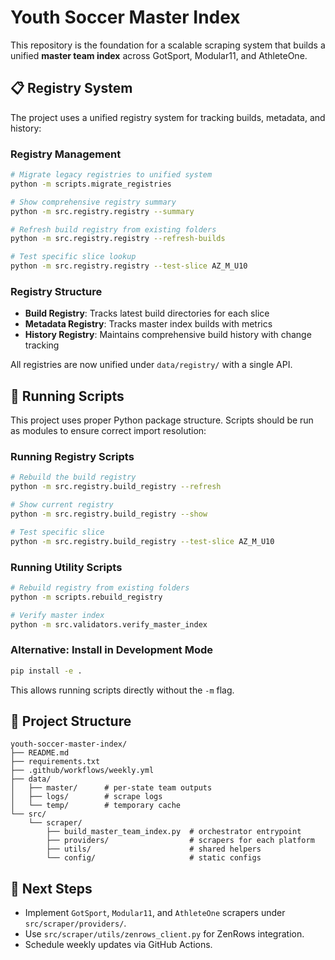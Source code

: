 
# Youth Soccer Master Index

This repository is the foundation for a scalable scraping system that builds a unified **master team index** across GotSport, Modular11, and AthleteOne.

## 📋 Registry System

The project uses a unified registry system for tracking builds, metadata, and history:

### Registry Management
```bash
# Migrate legacy registries to unified system
python -m scripts.migrate_registries

# Show comprehensive registry summary
python -m src.registry.registry --summary

# Refresh build registry from existing folders
python -m src.registry.registry --refresh-builds

# Test specific slice lookup
python -m src.registry.registry --test-slice AZ_M_U10
```

### Registry Structure
- **Build Registry**: Tracks latest build directories for each slice
- **Metadata Registry**: Tracks master index builds with metrics
- **History Registry**: Maintains comprehensive build history with change tracking

All registries are now unified under `data/registry/` with a single API.

## 🚀 Running Scripts

This project uses proper Python package structure. Scripts should be run as modules to ensure correct import resolution:

### Running Registry Scripts
```bash
# Rebuild the build registry
python -m src.registry.build_registry --refresh

# Show current registry
python -m src.registry.build_registry --show

# Test specific slice
python -m src.registry.build_registry --test-slice AZ_M_U10
```

### Running Utility Scripts
```bash
# Rebuild registry from existing folders
python -m scripts.rebuild_registry

# Verify master index
python -m src.validators.verify_master_index
```

### Alternative: Install in Development Mode
```bash
pip install -e .
```

This allows running scripts directly without the `-m` flag.

## 📁 Project Structure

```
youth-soccer-master-index/
├── README.md
├── requirements.txt
├── .github/workflows/weekly.yml
├── data/
│   ├── master/      # per-state team outputs
│   ├── logs/        # scrape logs
│   └── temp/        # temporary cache
└── src/
    └── scraper/
        ├── build_master_team_index.py  # orchestrator entrypoint
        ├── providers/                  # scrapers for each platform
        ├── utils/                      # shared helpers
        └── config/                     # static configs
```

## 🧠 Next Steps
- Implement `GotSport`, `Modular11`, and `AthleteOne` scrapers under `src/scraper/providers/`.
- Use `src/scraper/utils/zenrows_client.py` for ZenRows integration.
- Schedule weekly updates via GitHub Actions.
